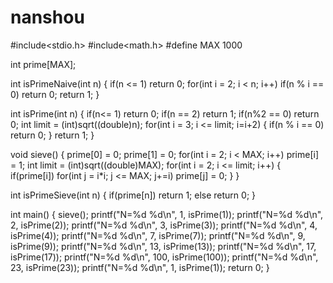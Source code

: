 # nanshou
#include<stdio.h>
#include<math.h>
#define MAX 1000
 
 
int prime[MAX];
 
int isPrimeNaive(int n)
{
    if(n <= 1)
        return 0;
    for(int i = 2; i < n; i++)
        if(n % i == 0)
            return 0;
    return 1;
}
 
int isPrime(int n)
{
    if(n<= 1)
        return 0;
    if(n == 2)
        return 1;
    if(n%2 == 0)
        return 0;
    int limit = (int)sqrt((double)n);
    for(int i = 3; i <= limit; i=i+2)
    {
        if(n % i == 0)
            return 0;
    }
    return 1;
}
 
void sieve()
{
    prime[0] = 0;
    prime[1] = 0;
    for(int i = 2; i < MAX; i++)
        prime[i] = 1;
    int limit = (int)sqrt((double)MAX);
    for(int i = 2; i <= limit; i++)
    {
        if(prime[i])
            for(int j = i*i; j <= MAX; j+=i)
                prime[j] = 0;
    }
}
 
int isPrimeSieve(int n)
{
    if(prime[n])
        return 1;
    else
        return 0;
}
 
int main()
{
    sieve();
    printf("N=%d %d\n", 1, isPrime(1));
    printf("N=%d %d\n", 2, isPrime(2));
    printf("N=%d %d\n", 3, isPrime(3));
    printf("N=%d %d\n", 4, isPrime(4));
    printf("N=%d %d\n", 7, isPrime(7));
    printf("N=%d %d\n", 9, isPrime(9));
    printf("N=%d %d\n", 13, isPrime(13));
    printf("N=%d %d\n", 17, isPrime(17));
    printf("N=%d %d\n", 100, isPrime(100));
    printf("N=%d %d\n", 23, isPrime(23));
    printf("N=%d %d\n", 1, isPrime(1));
    return 0;
}
